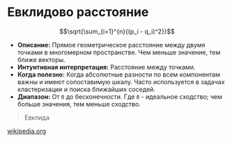 # Евклидово расстояние

$$\sqrt{\sum_{i=1}^{n}{(p_i - q_i)^2}}$$

* **Описание:** Прямое геометрическое расстояние между двумя точками в многомерном пространстве. Чем меньше значение, тем ближе векторы.
* **Интуитивная интерпретация:** Расстояние между точками.
* **Когда полезно:** Когда абсолютные разности по всем компонентам важны и имеют сопоставимую шкалу. Часто используется в задачах кластеризации и поиска ближайших соседей.
* **Диапазон:** От `0` до бесконечности. Где `0` - идеальное сходство; чем больше значения, тем меньше сходство.

> Евклида

[wikipedia.org](https://en.wikipedia.org/wiki/Euclidean_distance)
